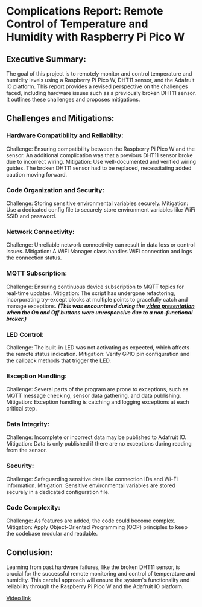 # Complications Report: Remote Control of Temperature and Humidity with Raspberry Pi Pico W 
## Executive Summary:
The goal of this project is to remotely monitor and control temperature and humidity levels using a Raspberry Pi Pico W, DHT11 sensor, and the Adafruit IO platform. This report provides a revised perspective on the challenges faced, including hardware issues such as a previously broken DHT11 sensor. It outlines these challenges and proposes mitigations.

## Challenges and Mitigations:
### Hardware Compatibility and Reliability:
Challenge: Ensuring compatibility between the Raspberry Pi Pico W and the sensor. An additional complication was that a previous DHT11 sensor broke due to incorrect wiring.
Mitigation: Use well-documented and verified wiring guides. The broken DHT11 sensor had to be replaced, necessitating added caution moving forward.

### Code Organization and Security:
Challenge: Storing sensitive environmental variables securely.
Mitigation: Use a dedicated config file to securely store environment variables like WiFi SSID and password.

### Network Connectivity:
Challenge: Unreliable network connectivity can result in data loss or control issues.
Mitigation: A WiFi Manager class handles WiFi connection and logs the connection status.

### MQTT Subscription:
Challenge: Ensuring continuous device subscription to MQTT topics for real-time updates.
Mitigation: The script has undergone refactoring, incorporating try-except blocks at multiple points to gracefully catch and manage exceptions. ***(This was encountered during the [video presentation](https://youtu.be/Elspm2BnogU?t=140) when the On and Off buttons were unresponsive due to a non-functional broker.)***

### LED Control:
Challenge: The built-in LED was not activating as expected, which affects the remote status indication.
Mitigation: Verify GPIO pin configuration and the callback methods that trigger the LED.

### Exception Handling:
Challenge: Several parts of the program are prone to exceptions, such as MQTT message checking, sensor data gathering, and data publishing.
Mitigation: Exception handling is catching and logging exceptions at each critical step.

### Data Integrity:
Challenge: Incomplete or incorrect data may be published to Adafruit IO.
Mitigation: Data is only published if there are no exceptions during reading from the sensor.

### Security:
Challenge: Safeguarding sensitive data like connection IDs and Wi-Fi information.
Mitigation: Sensitive environmental variables are stored securely in a dedicated configuration file.

### Code Complexity:
Challenge: As features are added, the code could become complex.
Mitigation: Apply Object-Oriented Programming (OOP) principles to keep the codebase modular and readable.


## Conclusion:
Learning from past hardware failures, like the broken DHT11 sensor, is crucial for the successful remote monitoring and control of temperature and humidity. This careful approach will ensure the system's functionality and reliability through the Raspberry Pi Pico W and the Adafruit IO platform.

[Video link ](https://www.youtube.com/watch?v=Elspm2BnogU)
